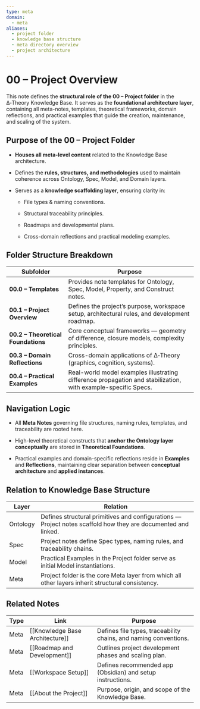 ```yaml
---
type: meta
domain:
  - meta
aliases:
  - project folder
  - knowledge base structure
  - meta directory overview
  - project architecture
---
```


# 00 – Project Overview

This note defines the **structural role of the 00 – Project folder** in the ∆‑Theory Knowledge Base. It serves as the **foundational architecture layer**, containing all meta-notes, templates, theoretical frameworks, domain reflections, and practical examples that guide the creation, maintenance, and scaling of the system.


## Purpose of the 00 – Project Folder

- **Houses all meta-level content** related to the Knowledge Base architecture.
    
- Defines the **rules, structures, and methodologies** used to maintain coherence across Ontology, Spec, Model, and Domain layers.
    
- Serves as a **knowledge scaffolding layer**, ensuring clarity in:
    
    - File types & naming conventions.
        
    - Structural traceability principles.
        
    - Roadmaps and developmental plans.
        
    - Cross-domain reflections and practical modeling examples.
        

## Folder Structure Breakdown

|Subfolder|Purpose|
|---|---|
|**00.0 – Templates**|Provides note templates for Ontology, Spec, Model, Property, and Construct notes.|
|**00.1 – Project Overview**|Defines the project’s purpose, workspace setup, architectural rules, and development roadmap.|
|**00.2 – Theoretical Foundations**|Core conceptual frameworks — geometry of difference, closure models, complexity principles.|
|**00.3 – Domain Reflections**|Cross-domain applications of ∆‑Theory (graphics, cognition, systems).|
|**00.4 – Practical Examples**|Real-world model examples illustrating difference propagation and stabilization, with example-specific Specs.|

## Navigation Logic

- All **Meta Notes** governing file structures, naming rules, templates, and traceability are rooted here.
    
- High-level theoretical constructs that **anchor the Ontology layer conceptually** are stored in **Theoretical Foundations**.
    
- Practical examples and domain-specific reflections reside in **Examples** and **Reflections**, maintaining clear separation between **conceptual architecture** and **applied instances**.
    


## Relation to Knowledge Base Structure

|Layer|Relation|
|---|---|
|Ontology|Defines structural primitives and configurations — Project notes scaffold how they are documented and linked.|
|Spec|Project notes define Spec types, naming rules, and traceability chains.|
|Model|Practical Examples in the Project folder serve as initial Model instantiations.|
|Meta|Project folder is the core Meta layer from which all other layers inherit structural consistency.|


## Related Notes

|Type|Link|Purpose|
|---|---|---|
|Meta|[[Knowledge Base Architecture]]|Defines file types, traceability chains, and naming conventions.|
|Meta|[[Roadmap and Development]]|Outlines project development phases and scaling plan.|
|Meta|[[Workspace Setup]]|Defines recommended app (Obsidian) and setup instructions.|
|Meta|[[About the Project]]|Purpose, origin, and scope of the Knowledge Base.|
